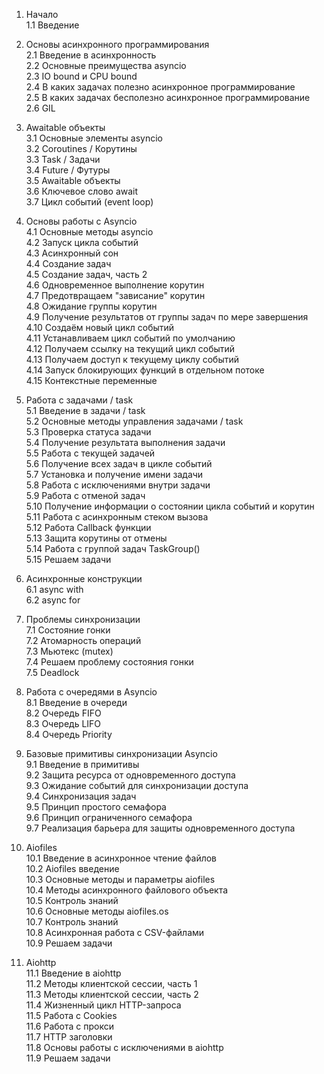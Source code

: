 1. Начало  
	1.1 Введение  
2. Основы асинхронного программирования  
	2.1 Введение в асинхронность  
	2.2 Основные преимущества asyncio  
	2.3 IO bound и CPU bound  
	2.4 В каких задачах полезно асинхронное программирование  
	2.5 В каких задачах бесполезно асинхронное программирование  
	2.6 GIL  

3. Awaitable объекты  
	3.1 Основные элементы asyncio  
	3.2 Coroutines / Корутины  
	3.3 Task / Задачи  
	3.4 Future / Футуры  
	3.5 Awaitable объекты  
	3.6 Ключевое слово await  
	3.7 Цикл событий (event loop)  

4. Основы работы с Asyncio	
	4.1 Основные методы asyncio  
	4.2 Запуск цикла событий   	 
	4.3 Асинхронный сон  
	4.4 Создание задач  
	4.5 Создание задач, часть 2  
	4.6 Одновременное выполнение корутин  
	4.7 Предотвращаем "зависание" корутин  
	4.8 Ожидание группы корутин  
	4.9 Получение результатов от группы задач по мере завершения  
	4.10 Создаём новый цикл событий  
	4.11 Устанавливаем цикл событий по умолчанию  
	4.12 Получаем ссылку на текущий цикл событий  
	4.13 Получаем доступ к текущему циклу событий  
	4.14 Запуск блокирующих функций в отдельном потоке  
	4.15 Контекстные переменные  

5. Работа с задачами / task  
	5.1 Введение в задачи / task  
	5.2 Основные методы управления задачами / task  
	5.3 Проверка статуса задачи  
	5.4 Получение результата выполнения задачи  
	5.5 Работа с текущей задачей  
	5.6 Получение всех задач в цикле событий  
	5.7 Установка и получение имени задачи  
	5.8 Работа с исключениями внутри задачи  
	5.9 Работа с отменой задач  
	5.10 Получение информации о состоянии цикла событий и корутин   
	5.11 Работа с асинхронным стеком вызова  
	5.12 Работа Сallback функции  
	5.13 Защита корутины от отмены  
	5.14 Работа с группой задач TaskGroup()  
	5.15 Решаем задачи  

6. Асинхронные конструкции  
	6.1 async with  
	6.2 async for  

7. Проблемы синхронизации  
	7.1 Состояние гонки  
	7.2 Атомарность операций  
	7.3 Мьютекс (mutex)  
	7.4 Решаем проблему состояния гонки  
	7.5 Deadlock  

8. Работа с очередями в Asyncio  
	8.1 Введение в очереди  
	8.2 Очередь FIFO  
	8.3 Очередь LIFO  
	8.4 Очередь Priority  

9. Базовые примитивы синхронизации Asyncio  
	9.1 Введение в примитивы  
	9.2 Защита ресурса от одновременного доступа  
	9.3 Ожидание событий для синхронизации доступа  
	9.4 Синхронизация задач  
	9.5 Принцип простого семафора  
	9.6 Принцип ограниченного семафора  
	9.7 Реализация барьера для защиты одновременного доступа  

10. Aiofiles  
	10.1 Введение в асинхронное чтение файлов  
	10.2 Aiofiles введение  
	10.3 Основные методы и параметры аiofiles  
	10.4 Методы асинхронного файлового объекта  
	10.5 Контроль знаний  
	10.6 Основные методы аiofiles.os  
	10.7 Контроль знаний  
	10.8 Асинхронная работа с CSV-файлами  
	10.9 Решаем задачи  

11. Aiohttp  
	11.1 Введение в aiohttp  
	11.2 Методы клиентской сессии, часть 1  
	11.3 Методы клиентской сессии, часть 2  
	11.4 Жизненный цикл HTTP-запроса  
	11.5 Работа с Cookies  
	11.6 Работа с прокси  
	11.7 HTTP заголовки  
	11.8 Основы работы с исключениями в aiohttp  
	11.9 Решаем задачи  